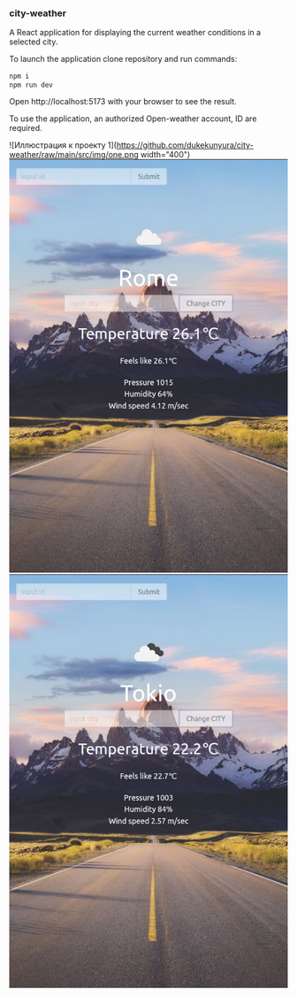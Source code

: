 ### city-weather

A React application for displaying the current weather conditions in a selected city.
 
To launch the application сlone repository and run commands:

```
npm i
npm run dev
```

Open http://localhost:5173 with your browser to see the result.

To use the application, an authorized Open-weather account, ID are required.

![Иллюстрация к проекту 1](https://github.com/dukekunyura/city-weather/raw/main/src/img/one.png width="400")
![Иллюстрация к проекту 2](https://github.com/dukekunyura/city-weather/raw/main/src/img/two.png)
![Иллюстрация к проекту 3](https://github.com/dukekunyura/city-weather/raw/main/src/img/three.png)
